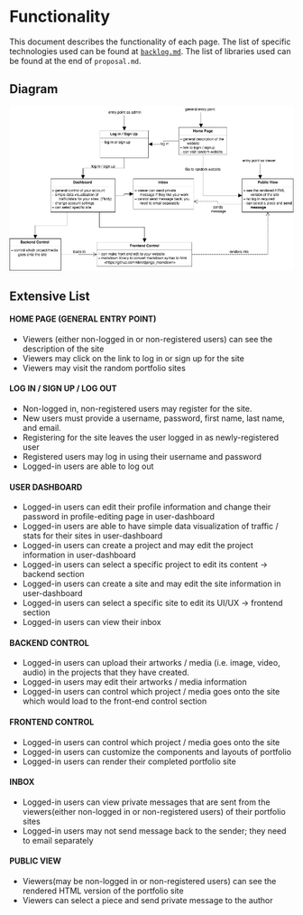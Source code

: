 # Functionality

This document describes the functionality of each page. The list of specific technologies used can be found at [`backlog.md`](/backlog.md). The list of libraries used can be found at the end of `proposal.md`. 

## Diagram

![functionality diagram](draft/site_navigation.png)

## Extensive List

#### HOME PAGE (GENERAL ENTRY POINT)
- Viewers (either non-logged in or non-registered users) can see the description of the site
- Viewers may click on the link to log in or sign up for the site
- Viewers may visit the random portfolio sites

#### LOG IN / SIGN UP / LOG OUT
- Non-logged in, non-registered users may register for the site.
- New users must provide a username, password, first name, last name, and email.
- Registering for the site leaves the user logged in as newly-registered user
- Registered users may log in using their username and password
- Logged-in users are able to log out


#### USER DASHBOARD
- Logged-in users can edit their profile information and change their password in profile-editing page in user-dashboard
- Logged-in users are able to have simple data visualization of traffic / stats for their sites in user-dashboard
- Logged-in users can create a project and may edit the project information in user-dashboard
- Logged-in users can select a specific project to edit its content -> backend section
- Logged-in users can create a site and may edit the site information in user-dashboard
- Logged-in users can select a specific site to edit its UI/UX -> frontend section
- Logged-in users can view their inbox


#### BACKEND CONTROL
- Logged-in users can upload their artworks / media (i.e. image, video, audio) in the projects that they have created.
- Logged-in users may edit their artworks / media information
- Logged-in users can control which project / media goes onto the site which would load to the front-end control section


#### FRONTEND CONTROL
- Logged-in users can control which project / media goes onto the site
- Logged-in users can customize the components and layouts of portfolio
- Logged-in users can render their completed portfolio site


#### INBOX
- Logged-in users can view private messages that are sent from the viewers(either non-logged in or non-registered users) of their portfolio sites
- Logged-in users may not send message back to the sender; they need to email separately


#### PUBLIC VIEW
- Viewers(may be non-logged in or non-registered users) can see the rendered HTML version of the portfolio site
- Viewers can select a piece and send private message to the author
